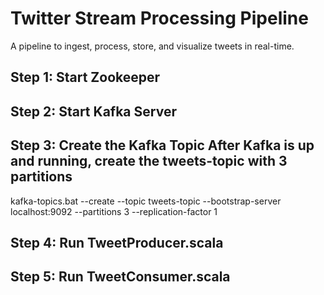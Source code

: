 # Twitter Stream Processing Pipeline
A pipeline to ingest, process, store, and visualize tweets in real-time.
## Step 1: Start Zookeeper
##  Step 2: Start Kafka Server
## Step 3: Create the Kafka Topic After Kafka is up and running, create the tweets-topic with 3 partitions
kafka-topics.bat --create --topic tweets-topic --bootstrap-server localhost:9092 --partitions 3 --replication-factor 1
## Step 4: Run TweetProducer.scala
## Step 5: Run TweetConsumer.scala